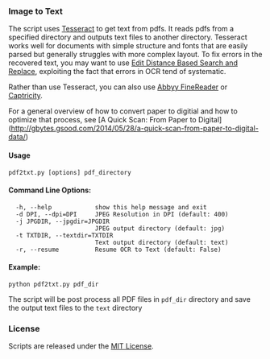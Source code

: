 ### Image to Text

The script uses [Tesseract](https://github.com/tesseract-ocr) to get text from pdfs. It reads pdfs from a specified directory and outputs text files to another directory. Tesseract works well for documents with simple structure and fonts that are easily parsed but generally struggles with more complex layout. To fix errors in the recovered text, you may want to use [Edit Distance Based Search and Replace](https://github.com/soodoku/search-and-replace), exploiting the fact that errors in OCR tend of systematic. 

Rather than use Tesseract, you can also use [Abbyy FineReader](https://github.com/soodoku/abbyyR) or [Captricity](https://github.com/soodoku/captr).

For a general overview of how to convert paper to digitial and how to optimize that process, see [A Quick Scan: From Paper to Digital] (http://gbytes.gsood.com/2014/05/28/a-quick-scan-from-paper-to-digital-data/)

#### Usage

`pdf2txt.py [options] pdf_directory`

#### Command Line Options:
```
  -h, --help            show this help message and exit
  -d DPI, --dpi=DPI     JPEG Resolution in DPI (default: 400)
  -j JPGDIR, --jpgdir=JPGDIR
                        JPEG output directory (default: jpg)
  -t TXTDIR, --textdir=TXTDIR
                        Text output directory (default: text)
  -r, --resume          Resume OCR to Text (default: False)
```            

#### Example:
`python pdf2txt.py pdf_dir`

The script will be post process all PDF files in `pdf_dir` directory and save the output text files to the `text` directory

### License
Scripts are released under the [MIT License](https://opensource.org/licenses/MIT).
